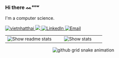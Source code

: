 ### Hi there ᨐᵉᵒʷ

  
I'm a computer science.

<a href="https://github.com/vietnhatthai">
  <!--   <img src="https://komarev.com/ghpvc/?username=vietnhatthai" alt="vietnhatthai" /> -->
    <picture>
      <source media="(prefers-color-scheme: light)" srcset="https://komarev.com/ghpvc/?username=vietnhatthai">
      <source media="(prefers-color-scheme: dark)" srcset="https://komarev.com/ghpvc/?username=vietnhatthai">
      <img alt="vietnhatthai">
    </picture>
  </a>

  <a href="https://github.com/vietnhatthai?tab=followers">
    <img src="https://img.shields.io/github/followers/vietnhatthai">
  </a>

  <a href="https://www.linkedin.com/in/vietnhatthai">
    <img src="https://img.shields.io/badge/LinkedIn-vietnhatthai-blue" alt="LinkedIn" />
  </a>

  <a href="mailto:tvnhat20@apcs.fitus.edu.vn">
    <img src="https://img.shields.io/badge/Email-tvnhat20@apcs.fitus.edu.vn-blue" alt="Email" />
  </a>


<div align="center">

<table border="0">

<tr>
  <td style="width: 50%; border: None;">
  <div align="center">
      <picture>
        <source media="(prefers-color-scheme: light)" srcset="https://github-readme-stats.vercel.app/api?username=vietnhatthai&show_icons=true&theme=onelight">
        <source media="(prefers-color-scheme: dark)" srcset="https://github-readme-stats.vercel.app/api?username=vietnhatthai&show_icons=true&theme=onedark">
        <img alt="Show readme stats">
      </picture>
    </div>
  </td>

  <td style="width: 50%; border: None;">
  <div align="center">
    <picture>
      <source media="(prefers-color-scheme: light)" srcset="https://github-readme-stats.vercel.app/api/top-langs?username=vietnhatthai&theme=onelight&include_all_commits=true&count_private=true&layout=compact">
      <source media="(prefers-color-scheme: dark)" srcset="https://github-readme-stats.vercel.app/api/top-langs?username=vietnhatthai&theme=onedark&include_all_commits=true&count_private=true&layout=compact">
      <img alt="Show stats">
    </picture>
  </div>
  </td>
</tr>

</table>

[//]: < ![github grid snake animation](https://raw.githubusercontent.com/vietnhatthai/vietnhatthai/output/github-contribution-grid-snake-dark.svg) >

<picture>
  <source media="(prefers-color-scheme: light)" srcset="https://raw.githubusercontent.com/vietnhatthai/vietnhatthai/output/github-contribution-grid-snake.svg">
  <source media="(prefers-color-scheme: dark)" srcset="https://raw.githubusercontent.com/vietnhatthai/vietnhatthai/output/github-contribution-grid-snake-dark.svg">
  <img alt="github grid snake animation">
</picture>
  
[//]: < ![Separator](https://user-images.githubusercontent.com/50140834/151820615-e577f72a-81f9-444c-99e8-7cee404180de.png) >

[//]: < ![Stat](https://github-readme-stats.vercel.app/api?username=vietnhatthai&show_icons=true&theme=onedark) >

[//]: < ![Stat](https://github-readme-stats.vercel.app/api/top-langs?username=vietnhatthai&theme=onedark&include_all_commits=true&count_private=true&layout=compact) >

</div>
